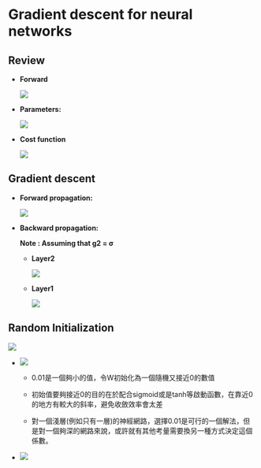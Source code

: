 # Gradient descent for neural networks

## **Review**

- **Forward**

    ![](https://i.imgur.com/aGfc66G.png)


- **Parameters:**

    ![](https://i.imgur.com/LRlc5QE.png)
    
    
- **Cost function**

    ![](https://i.imgur.com/uh03CrP.png)


## **Gradient descent**
    
- **Forward propagation:**

    ![](https://i.imgur.com/YZDgWFg.png)


- **Backward propagation:**

    **Note : Assuming that g2 = σ**
    
    - **Layer2**

        ![](https://i.imgur.com/cLdGi47.png)

    - **Layer1**
    
        ![](https://i.imgur.com/loFZAIL.png)

    
## **Random Initialization**

![](https://i.imgur.com/UWH0dfP.png)


- ![](https://i.imgur.com/UkECsfJ.png)

    -  0.01是一個夠小的值，令W初始化為一個隨機又接近0的數值

    - 初始值要夠接近0的目的在於配合sigmoid或是tanh等啟動函數，在靠近0的地方有較大的斜率，避免收斂效率會太差

    - 對一個淺層(例如只有一層)的神經網路，選擇0.01是可行的一個解法，但是對一個夠深的網路來說，或許就有其他考量需要換另一種方式決定這個係數。

- ![](https://i.imgur.com/Ca7P5ri.png)


